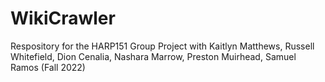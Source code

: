 # WikiCrawler
Respository for the HARP151 Group Project with Kaitlyn Matthews,  Russell Whitefield, Dion Cenalia, Nashara Marrow, Preston Muirhead, Samuel Ramos (Fall 2022)
